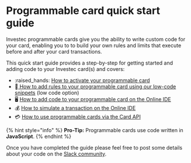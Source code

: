 # Programmable card quick start guide

Investec programmable cards give you the ability to write custom code for your card, enabling you to to build your own rules and limits that execute before and after your card transactions.

This quick start guide provides a step-by-step for getting started and adding code to your Investec card(s) and covers:

* :raised\_hands: [How to activate your programmable card](how-to-activate-your-card-for-programmable-banking.md)
* 🚀[ How to add rules to your programmable card using our low-code snippets](how-to-add-low-code-snippets-to-your-card-on-investec-online.md) (low code option)
* 🖥️ [How to add code to your programmable card on the Online IDE](how-to-add-code-to-your-card.md)
* 💰 [How to simulate a transaction on the Online IDE](broken-reference)
* 💳 [How to use programmable cards via the Card API](how-to-use-the-cards-api.md)

{% hint style="info" %}
**Pro-Tip:** Programmable cards use code written in **JavaScript**.
{% endhint %}

Once you have completed the guide please feel free to post some details about your code on the [Slack community](https://offerzen-community.slack.com/archives/C04KFQA3YCQ).
